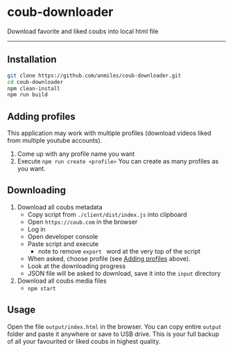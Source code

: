 # coub-downloader

Download favorite and liked coubs into local html file

----

## Installation

```bash
git clone https://github.com/anmiles/coub-downloader.git
cd coub-downloader
npm clean-install
npm run build
```

## Adding profiles

This application may work with multiple profiles (download videos liked from multiple youtube accounts).

1. Come up with any profile name you want
1. Execute `npm run create <profile>`
You can create as many profiles as you want.

## Downloading

1. Download all coubs metadata
	- Copy script from `./client/dist/index.js` into clipboard
	- Open `https://coub.com` in the browser
	- Log in
	- Open developer console
	- Paste script and execute
		- note to remove `export ` word at the very top of the script
	- When asked, choose profile (see [Adding profiles](#adding-profiles) above).
	- Look at the downloading progress
	- JSON file will be asked to download, save it into the `input` directory
2. Download all coubs media files
	- `npm start`

## Usage

Open the file `output/index.html` in the browser.
You can copy entire `output` folder and paste it anywhere or save to USB drive. This is your full backup of all your favourited or liked coubs in highest quality.
